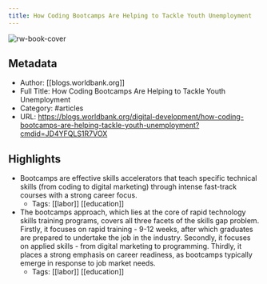 ```yaml
---
title: How Coding Bootcamps Are Helping to Tackle Youth Unemployment
---
```

![rw-book-cover](https://readwise-assets.s3.amazonaws.com/static/images/article1.be68295a7e40.png)

## Metadata
- Author: [[blogs.worldbank.org]]
- Full Title: How Coding Bootcamps Are Helping to Tackle Youth Unemployment
- Category: #articles
- URL: https://blogs.worldbank.org/digital-development/how-coding-bootcamps-are-helping-tackle-youth-unemployment?cmdid=JD4YFQLS1R7VOX

## Highlights
- Bootcamps are effective skills accelerators that teach specific technical skills (from coding to digital marketing) through intense fast-track courses with a strong career focus.
    - Tags: [[labor]] [[education]] 
- The bootcamps approach, which lies at the core of rapid technology skills training programs, covers all three facets of the skills gap problem. Firstly, it focuses on rapid training - 9-12 weeks, after which graduates are prepared to undertake the job in the industry. Secondly, it focuses on applied skills - from digital marketing to programming. Thirdly, it places a strong emphasis on career readiness, as bootcamps typically emerge in response to job market needs.
    - Tags: [[labor]] [[education]] 
